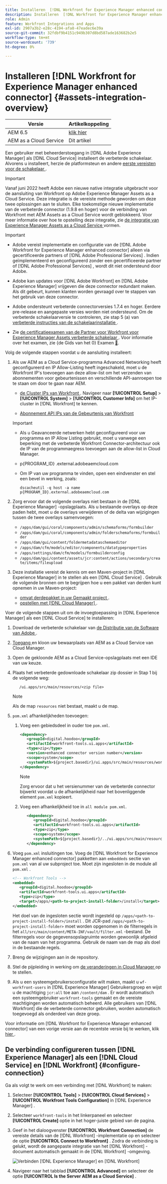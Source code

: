 ```yaml
---
title: Installeren  [!DNL Workfront for Experience Manager enhanced connector]
description: Installeren  [!DNL Workfront for Experience Manager enhanced connector]
role: Admin
feature: Workfront Integrations and Apps
exl-id: 2907a3b2-e28c-4194-afa8-47eadec6e39a
source-git-commit: 32fdbf9b4151c949b307d8bd587ade163682b2e5
workflow-type: tm+mt
source-wordcount: '739'
ht-degree: 0%

---
```


# Installeren [!DNL Workfront for Experience Manager enhanced connector] {#assets-integration-overview}

| Versie | Artikelkoppeling |
| -------- | ---------------------------- |
| AEM 6.5 | [ klik hier ](https://experienceleague.adobe.com/docs/experience-manager-65/assets/integrations/workfront-connector-install.html?lang=nl-NL) |
| AEM as a Cloud Service | Dit artikel |

Een gebruiker met beheerderstoegang in [!DNL Adobe Experience Manager] als [!DNL Cloud Service] installeert de verbeterde schakelaar. Alvorens u installeert, herzie de platformsteun en andere [ eerste vereisten voor de schakelaar ](https://one.workfront.com/s/csh?context=2467&pubname=the-new-workfront-experience).

>[!IMPORTANT]
>
>Vanaf juni 2022 heeft Adobe een nieuwe native integratie uitgebracht voor de aansluiting van Workfront op Adobe Experience Manager Assets as a Cloud Service. Deze integratie is de vereiste methode geworden om deze twee oplossingen aan te sluiten. Elke toekomstige nieuwe implementatie van de verbeterde connector (1.9.8 en hoger) voor de verbinding van Workfront met AEM Assets as a Cloud Service wordt geblokkeerd. Voor meer informatie over hoe te opstelling deze integratie, zie [ de integratie van Experience Manager Assets as a Cloud Service ](workfront-connector-configure.md) vormen.

>[!IMPORTANT]
>
>* Adobe vereist implementatie en configuratie van de [!DNL Adobe Workfront for Experience Manager enhanced connector] alleen via gecertificeerde partners of [!DNL Adobe Professional Services] . Indien geïmplementeerd en geconfigureerd zonder een gecertificeerde partner of [!DNL Adobe Professional Services] , wordt dit niet ondersteund door Adobe.
>
>* Adobe kan updates voor [!DNL Adobe Workfront] en [!DNL Adobe Experience Manager] vrijgeven die deze connector redundant maken. Als dit gebeurt, kunnen klanten worden gevraagd over te stappen van het gebruik van deze connector.
>
>* Adobe ondersteunt verbeterde connectorversies 1.7.4 en hoger. Eerdere pre-release en aangepaste versies worden niet ondersteund. Om de verbeterde schakelaarversie te controleren, zie stap 5 (a) van [ verbeterde instructies van de schakelaarinstallatie ](workfront-connector-install.md).
>
>* Zie [ de certificatieexamen van de Partner voor Workfront voor Experience Manager Assets verbeterde schakelaar ](https://solutionpartners.adobe.com/solution-partners/home/applications/experience_cloud/workfront/journey/dev_core.html). Voor informatie over het examen, zie {de Gids van het 0} Examen [&#128279;](https://express.adobe.com/page/Tc7Mq6zLbPFy8/).

Volg de volgende stappen voordat u de aansluiting installeert:

1. Als uw AEM as a Cloud Service-programma Advanced Networking heeft geconfigureerd en IP Allow-Listing heeft ingeschakeld, moet u de Workfront IP&#39;s toevoegen aan deze allow-list om het verzenden van abonnementen voor gebeurtenissen en verschillende API-aanroepen toe te staan om door te gaan naar AEM.

   * [ de Cluster IPs van Workfront ](https://experienceleague.adobe.com/docs/workfront/using/administration-and-setup/get-started-administration/configure-your-firewall.html?lang=nl-NL#ip-addresses-to-allow-for-clusters-1-2-3-5-7-8-and-9). Navigeer naar **[!UICONTROL Setup]** > **[!UICONTROL System]** > **[!UICONTROL Customer Info]** om het IP-cluster in [!DNL Workfront] te kennen.

   * [ Abonnement API IPs van de Gebeurtenis van Workfront ](https://experienceleague.adobe.com/docs/workfront/using/adobe-workfront-api/event-subscriptions/event-subs-api.html?lang=nl-NL)

   >[!IMPORTANT]
   >
   >* Als u Geavanceerde netwerken hebt geconfigureerd voor uw programma en IP Allow Listing gebruikt, moet u vanwege een beperking met de verbeterde Workfront Connector-architectuur ook de IP van de programmaegress toevoegen aan de allow-list in Cloud Manager.
   >
   >* p{PROGRAM_ID} .external.adobeaemcloud.com
   >
   >* Om IP van uw programma te vinden, open een eindvenster en stel een bevel in werking, zoals:
   >
   >    ```
   >    dscacheutil -q host -a name p{PROGRAM_ID}.external.adobeaemcloud.com
   >    
   >    ```

1. Zorg ervoor dat de volgende overlays niet bestaan in de [!DNL Experience Manager] -opslagplaats. Als u bestaande overlays op deze paden hebt, moet u de overlays verwijderen of de delta van wijzigingen tussen de twee overlays samenvoegen:

   * `/apps/dam/gui/coral/components/admin/schemaforms/formbuilder`
   * `/apps/dam/gui/coral/components/admin/folderschemaforms/formbuilder`
   * `/apps/dam/gui/content/foldermetadataschemaeditor`
   * `/apps/dam/cfm/models/editor/components/datatypeproperties`
   * `/apps/settings/dam/cfm/models/formbuilderconfig`
   * `/apps/dam/gui/content/assets/jcr:content/actions/secondary/create/items/fileupload`

1. Deze installatie vereist de kennis om een Maven-project in [!DNL Experience Manager] in te stellen als een [!DNL Cloud Service] . Gebruik de volgende bronnen om te begrijpen hoe u een pakket van derden kunt opnemen in uw Maven-project:

   * [ omvat derdepakket in uw Gemaakt project ](https://experienceleague.adobe.com/docs/experience-manager-cloud-service/implementing/deploying/overview.html?lang=nl-NL#including-third-party).
   * [ opstellen met  [!DNL Cloud Manager] ](https://experienceleague.adobe.com/docs/experience-manager-cloud-service/implementing/using-cloud-manager/deploy-code.html?lang=nl-NL).

Voer de volgende stappen uit om de invoegtoepassing in [!DNL Experience Manager] als een [!DNL Cloud Service] te installeren:

1. Download de verbeterde schakelaar van [ de Distributie van de Software van Adobe ](https://experience.adobe.com/#/downloads/content/software-distribution/en/aem.html?package=/content/software-distribution/en/details.html/content/dam/aem/public/adobe/packages/cq650/product/assets/workfront-tools.ui.apps.zip).

1. [ Toegang ](https://experienceleague.adobe.com/docs/experience-manager-cloud-service/content/implementing/using-cloud-manager/managing-code/accessing-repos.html?lang=nl-NL) en kloon uw bewaarplaats van AEM as a Cloud Service van Cloud Manager.

1. Open de gekloonde AEM as a Cloud Service-opslagplaats met een IDE van uw keuze.

1. Plaats het verbeterde gedownloade schakelaar zip dossier in Stap 1 bij de volgende weg:

   ```TXT
      /ui.apps/src/main/resources/<zip file>
   ```

   >[!NOTE]
   >
   >Als de map `resources` niet bestaat, maakt u de map.


1. `pom.xml` afhankelijkheden toevoegen:

   1. Voeg een gebiedsdeel in ouder toe `pom.xml`.

      ```XML
      <dependency>
         <groupId>digital.hoodoo</groupId>
         <artifactId>workfront-tools.ui.apps</artifactId>
         <type>zip</type>
         <version>enhanced connector version number</version>
         <scope>system</scope>
         <systemPath>${project.basedir}/ui.apps/src/main/resources/workfront-tools.ui.apps.zip</systemPath>
      </dependency>
      ```

      >[!NOTE]
      >
      >Zorg ervoor dat u het versienummer van de verbeterde connector bijwerkt voordat u de afhankelijkheid naar het bovenliggende element `pom.xml` kopieert.

   1. Voeg een afhankelijkheid toe in `all module pom.xml`.

      ```XML
         <dependency>
            <groupId>digital.hoodoo</groupId>
            <artifactId>workfront-tools.ui.apps</artifactId>
            <type>zip</type>
            <scope>system</scope>
            <systemPath>${project.basedir}/../ui.apps/src/main/resources/workfront-tools.ui.apps.zip</systemPath>
         </dependency>
      ```


1. Voeg `pom.xml` insluitingen toe. Voeg de [!DNL Workfront for Experience Manager enhanced connector] pakketten aan `embeddeds` sectie van `pom.xml` van al uw subproject toe. Moet zijn ingesloten in de module all `pom.xml` .

   ```XML
   <!-- Workfront Tools -->
   <embedded>
      <groupId>digital.hoodoo</groupId>
      <artifactId>workfront-tools.ui.apps</artifactId>
      <type>zip</type>
      <target>/apps/<path-to-project-install-folder>/install</target>
   </embedded>
   ```

   Het doel van de ingesloten sectie wordt ingesteld op `/apps/<path-to-project-install-folder>/install` . Dit JCR-pad `/apps/<path-to-project-install-folder>` moet worden opgenomen in de filterregels in het `all/src/main/content/META-INF/vault/filter.xml` -bestand. De filterregels voor de gegevensopslagruimte worden gewoonlijk afgeleid van de naam van het programma. Gebruik de naam van de map als doel in de bestaande regels.

1. Breng de wijzigingen aan in de repository.

1. Stel de pijpleiding in werking om [ de veranderingen in Cloud Manager ](https://experienceleague.adobe.com/docs/experience-manager-cloud-service/content/implementing/using-cloud-manager/deploy-code.html?lang=nl-NL) op te stellen.

1. Als u een systeemgebruikersconfiguratie wilt maken, maakt u `wf-workfront-users` in [!DNL Experience Manager] Gebruikersgroep en wijst u de machtiging `jcr:all` toe aan `/content/dam` . Er wordt automatisch een systeemgebruiker `workfront-tools` gemaakt en de vereiste machtigingen worden automatisch beheerd. Alle gebruikers van [!DNL Workfront] die de verbeterde connector gebruiken, worden automatisch toegevoegd als onderdeel van deze groep.

Voor informatie om [!DNL Workfront for Experience Manager enhanced connector] van een vorige versie aan de recentste versie bij te werken, klik [ hier ](update-workfront-enhanced-connector.md).

## De verbinding configureren tussen [!DNL Experience Manager] als een [!DNL Cloud Service] en [!DNL Workfront] {#configure-connection}

Ga als volgt te werk om een verbinding met [!DNL Workfront] te maken:

1. Selecteer **[!UICONTROL Tools]** > **[!UICONTROL Cloud Services]** > **[!UICONTROL Workfront Tools Configuration]** in [!DNL Experience Manager] .

1. Selecteer `workfront-tools` in het linkerpaneel en selecteer **[!UICONTROL Create]** optie in het hoger-juiste gebied van de pagina.

1. Geef in het dialoogvenster **[!UICONTROL Workfront Connection]** de vereiste details van de [!DNL Workfront] -implementatie op en selecteer de optie **[!UICONTROL Connect to Workfront]** . Zodra de verbinding is gelukt, wordt de aangepaste integratie van het [!DNL Workfront] -document automatisch gemaakt in de [!DNL Workfront] -omgeving.

   ![ Verbinden [!DNL Experience Manager] en [!DNL Workfront]](/help/assets/assets/wf-connection-config.png)

1. Navigeer naar het tabblad **[!UICONTROL Advanced]** en selecteer de optie **[!UICONTROL Is the Server AEM as a Cloud Service]** .
